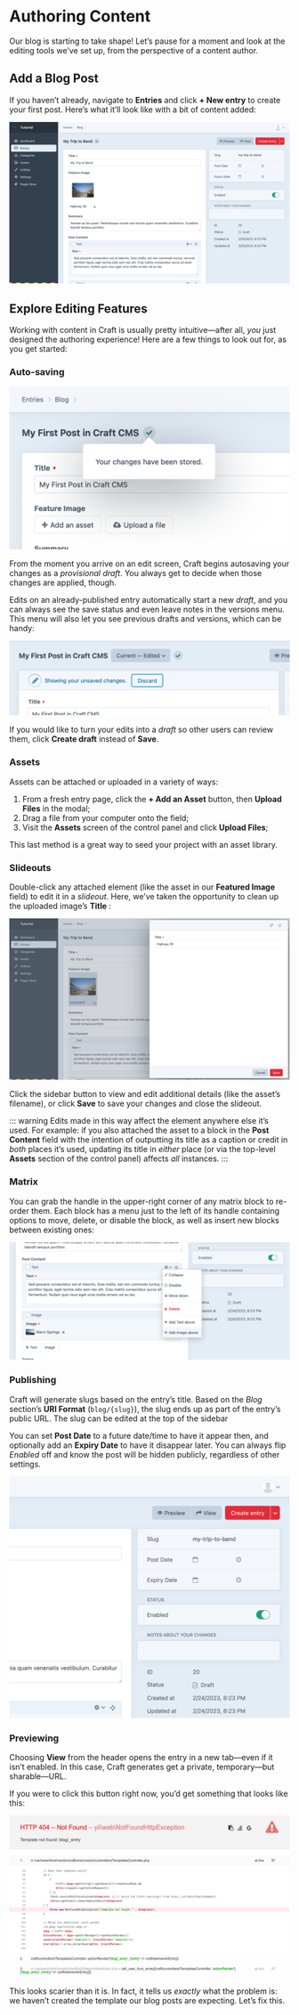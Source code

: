 # Authoring Content

Our blog is starting to take shape! Let’s pause for a moment and look at the editing tools we’ve set up, from the perspective of a content author.

## Add a Blog Post

If you haven’t already, navigate to **Entries** and click **+ New entry** to create your first post. Here’s what it’ll look like with a bit of content added:

<BrowserShot url="https://tutorial.ddev.site/admin/entries/blog/2?draftId=1&fresh=1" :link="false" caption="A complete blog post, ready to be saved.">
<img src="../images/new-entry-with-content.png" alt="Screenshot of blog post entry with fields filled in" />
</BrowserShot>

## Explore Editing Features

Working with content in Craft is usually pretty intuitive—after all, _you_ just designed the authoring experience! Here are a few things to look out for, as you get started:

### Auto-saving

![](../images/draft-autosave.png)

From the moment you arrive on an edit screen, Craft begins autosaving your changes as a _provisional draft_. You always get to decide when those changes are applied, though.

Edits on an already-published entry automatically start a new _draft_, and you can always see the save status and even leave notes in the versions menu. This menu will also let you see previous drafts and versions, which can be handy:

![](../images/unsaved-changes.png)

If you would like to turn your edits into a _draft_ so other users can review them, click **Create draft** instead of **Save**.

### Assets

Assets can be attached or uploaded in a variety of ways:

1. From a fresh entry page, click the **+ Add an Asset** button, then **Upload Files** in the modal;
1. Drag a file from your computer onto the field;
1. Visit the **Assets** screen of the control panel and click **Upload Files**;

This last method is a great way to seed your project with an asset library.

### Slideouts

Double-click any attached element (like the asset <Poi label="A" target="editAsset" id="source" />  in our **Featured Image** field) to edit it in a _slideout_. Here, we’ve taken the opportunity to clean up the uploaded image’s **Title** <Poi label="B" target="editAsset" id="title" />:

<BrowserShot
    url="https://tutorial.ddev.site/admin/entries/blog/2?draftId=1&fresh=1"
    id="editAsset"
    :poi="{
        source: [31, 42, 'A'],
        title: [65, 14, 'B'],
        sidebar: [96.3, 9, 'C'],
    }"
    :link="false"
    caption="Editing an asset in a slideout.">
<img src="../images/edit-asset-slideout.png" alt="Screenshot of an asset slideout editor" />
</BrowserShot>

Click the sidebar button <Poi label="C" target="editAsset" id="sidebar" /> to view and edit additional details (like the asset’s filename), or click **Save** to save your changes and close the slideout.

::: warning
Edits made in this way affect the element anywhere else it’s used. For example: if you also attached the asset to a block in the **Post Content** field with the intention of outputting its title as a caption or credit in _both_ places it’s used, updating its title in _either_ place (or via the top-level **Assets** section of the control panel) affects _all_ instances.
:::

### Matrix

You can grab the handle <Icon kind="move" /> in the upper-right corner of any matrix block to re-order them. Each block has a <Icon kind="settings" /> menu just to the left of its handle containing options to move, delete, or disable the block, as well as insert new blocks between existing ones:

![](../images/matrix-menu.png)

### Publishing

Craft will generate slugs based on the entry’s title. Based on the _Blog_ section’s **URI Format** (`blog/{slug}`), the slug ends up as part of the entry’s public URL. The slug can be edited at the top of the sidebar

You can set **Post Date** to a future date/time to have it appear then, and optionally add an **Expiry Date** to have it disappear later. You can always flip _Enabled_ off and know the post will be hidden publicly, regardless of other settings.

![](../images/entry-meta.png)

### Previewing

Choosing **View** from the header opens the entry in a new tab—even if it isn’t enabled. In this case, Craft generates get a private, temporary—but sharable—URL.

If you were to click this button right now, you’d get something that looks like this:

<BrowserShot url="https://tutorial.ddev.site/blog/my-trip-to-bend" :link="false">
<img src="../images/error-404.png" alt="HTTP 404 error screen" />
</BrowserShot>

This looks scarier than it is. In fact, it tells us _exactly_ what the problem is: we haven’t created the template our blog posts are expecting. Let’s fix this.
